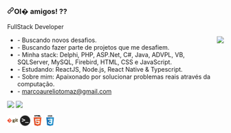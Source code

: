 <div class="Box-body px-5 pb-5">
        <article class="markdown-body entry-content container-lg" itemprop="text"><h3><a id="user-content-ol�-amigos-" class="anchor" aria-hidden="true" href="#ol�-amigos-"><svg class="octicon octicon-link" viewBox="0 0 16 16" version="1.1" width="16" height="16" aria-hidden="true"><path fill-rule="evenodd" d="M7.775 3.275a.75.75 0 001.06 1.06l1.25-1.25a2 2 0 112.83 2.83l-2.5 2.5a2 2 0 01-2.83 0 .75.75 0 00-1.06 1.06 3.5 3.5 0 004.95 0l2.5-2.5a3.5 3.5 0 00-4.95-4.95l-1.25 1.25zm-4.69 9.64a2 2 0 010-2.83l2.5-2.5a2 2 0 012.83 0 .75.75 0 001.06-1.06 3.5 3.5 0 00-4.95 0l-2.5 2.5a3.5 3.5 0 004.95 4.95l1.25-1.25a.75.75 0 00-1.06-1.06l-1.25 1.25a2 2 0 01-2.83 0z"></path></svg></a>Ol� amigos! <g-emoji class="g-emoji" alias="wave" fallback-src="https://github.githubassets.com/images/icons/emoji/unicode/1f44b.png">??</g-emoji></h3>
<p>FullStack Developer</p>
<p><a target="_blank" rel="noopener noreferrer" href="https://github.com/rajput2107/rajput2107/blob/master/Assets/Developer.gif"><img align="right" height="200" src="https://github.com/rajput2107/rajput2107/raw/master/Assets/Developer.gif" style="max-width:100%;"></a></p>
<ul>
<li><g-emoji class="g-emoji" alias="rocket" fallback-src="https://github.githubassets.com/images/icons/emoji/unicode/1f680.png">-</g-emoji> Buscando novos desafios.</li>
<li><g-emoji class="g-emoji" alias="zap" fallback-src="https://github.githubassets.com/images/icons/emoji/unicode/26a1.png">-</g-emoji>  Buscando fazer parte de projetos que me desafiem.</li>
<li><g-emoji class="g-emoji" alias="computer" fallback-src="https://github.githubassets.com/images/icons/emoji/unicode/1f4bb.png">-</g-emoji> Minha stack: Delphi, PHP, ASP.Net, C#, Java, ADVPL, VB, SQLServer, MySQL, Firebird, HTML, CSS e JavaScript.</li>
<li><g-emoji class="g-emoji" alias="blue_book" fallback-src="https://github.githubassets.com/images/icons/emoji/unicode/1f4d8.png">-</g-emoji> Estudando: ReactJS, Node.js, React Native &amp; Typescript.</li>
<li><g-emoji class="g-emoji" alias="speech_balloon" fallback-src="https://github.githubassets.com/images/icons/emoji/unicode/1f4ac.png">-</g-emoji> Sobre mim: Apaixonado por solucionar problemas reais através da computação.</li>
<li><g-emoji class="g-emoji" alias="mailbox" fallback-src="https://github.githubassets.com/images/icons/emoji/unicode/1f4eb.png">-</g-emoji> <a href="mailto:marcoaureliotomaz@gmail.com">marcoaureliotomaz@gmail.com</a></li>
</ul>
<p><code><a href="https://www.javascript.com/" rel="nofollow"><img height="25" src="https://camo.githubusercontent.com/5ffc0bad36a1136cb56ea1df57e5dc76ad2624e5/68747470733a2f2f7777772e766563746f726c6f676f2e7a6f6e652f6c6f676f732f6a6176617363726970742f6a6176617363726970742d686f72697a6f6e74616c2e737667" data-canonical-src="https://www.vectorlogo.zone/logos/javascript/javascript-horizontal.svg" style="max-width:100%;"></a></code>
<code><a href="https://reactjs.org/" rel="nofollow"><img height="25" src="https://camo.githubusercontent.com/62b173ca7077d908841d71f601563de117c3aab9/68747470733a2f2f7777772e766563746f726c6f676f2e7a6f6e652f6c6f676f732f72656163746a732f72656163746a732d617232312e737667" data-canonical-src="https://www.vectorlogo.zone/logos/reactjs/reactjs-ar21.svg" style="max-width:100%;"></a></code>

<code><a target="_blank" rel="noopener noreferrer" href="https://raw.githubusercontent.com/github/explore/80688e429a7d4ef2fca1e82350fe8e3517d3494d/topics/git/git.png"><img height="25" src="https://raw.githubusercontent.com/github/explore/80688e429a7d4ef2fca1e82350fe8e3517d3494d/topics/git/git.png" style="max-width:100%;"></a></code>
<code><a target="_blank" rel="noopener noreferrer" href="https://raw.githubusercontent.com/github/explore/80688e429a7d4ef2fca1e82350fe8e3517d3494d/topics/terminal/terminal.png"><img height="25" src="https://raw.githubusercontent.com/github/explore/80688e429a7d4ef2fca1e82350fe8e3517d3494d/topics/terminal/terminal.png" style="max-width:100%;"></a></code>
<code><a target="_blank" rel="noopener noreferrer" href="https://raw.githubusercontent.com/github/explore/80688e429a7d4ef2fca1e82350fe8e3517d3494d/topics/html/html.png"><img height="25" src="https://raw.githubusercontent.com/github/explore/80688e429a7d4ef2fca1e82350fe8e3517d3494d/topics/html/html.png" style="max-width:100%;"></a></code>
<code><a target="_blank" rel="noopener noreferrer" href="https://raw.githubusercontent.com/github/explore/80688e429a7d4ef2fca1e82350fe8e3517d3494d/topics/css/css.png"><img height="25" src="https://raw.githubusercontent.com/github/explore/80688e429a7d4ef2fca1e82350fe8e3517d3494d/topics/css/css.png" style="max-width:100%;"></a></code></p>
</article>
      </div>
